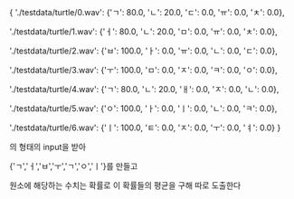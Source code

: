 {
  './testdata/turtle/0.wav': {'ㄱ': 80.0, 'ㄴ': 20.0, 'ㄷ': 0.0, 'ㅠ': 0.0, 'ㅊ': 0.0},
  
  './testdata/turtle/1.wav': {'ㅓ': 80.0, 'ㄴ': 20.0, 'ㅁ': 0.0, 'ㅠ': 0.0, 'ㅊ': 0.0},
  
  './testdata/turtle/2.wav': {'ㅂ': 100.0, 'ㅏ': 0.0, 'ㅠ': 0.0, 'ㄴ': 0.0, 'ㄷ': 0.0},
  
  './testdata/turtle/3.wav': {'ㅜ': 100.0, 'ㅁ': 0.0, 'ㅈ': 0.0, 'ㅋ': 0.0, 'ㅇ': 0.0},
  
  './testdata/turtle/4.wav': {'ㄱ': 80.0, 'ㄴ': 20.0, 'ㅐ': 0.0, 'ㅈ': 0.0, 'ㄴ': 0.0},
  
  './testdata/turtle/5.wav': {'ㅇ': 100.0, 'ㅏ': 0.0, 'ㅣ': 0.0, 'ㄴ': 0.0, 'ㅋ': 0.0},
  
  './testdata/turtle/6.wav': {'ㅣ': 100.0, 'ㅌ': 0.0, 'ㅈ': 0.0, 'ㅜ': 0.0, 'ㅕ': 0.0}
}

의 형태의 input을 받아

{'ㄱ','ㅓ','ㅂ','ㅜ','ㄱ','ㅇ','ㅣ'}를 만들고

원소에 해당하는 수치는 확률로 이 확률들의 평균을 구해 따로 도출한다
